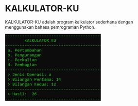 # KALKULATOR-KU
<p>KALKULATOR-KU adalah program kalkulator sederhana dengan menggunakan bahasa pemrograman Python.</p>
<img src="https://github.com/rofisikunyuk/KALKULATOR-KU/blob/main/Screenshot/Screenshot%20(213).png" width="" h300eight="270">
